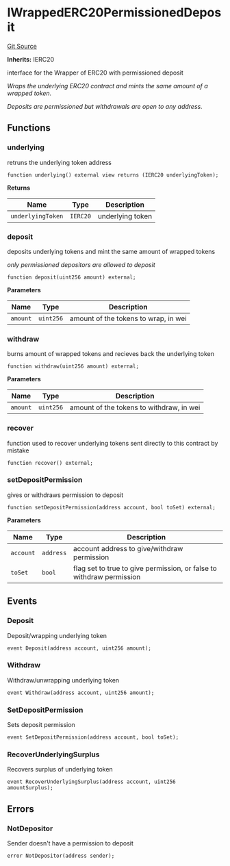 # IWrappedERC20PermissionedDeposit
[Git Source](https://github.com/seamless-protocol/ilm/blob/48784a426e4cb443b1c1c50d60f0a500ac8f6c1a/src/interfaces/IWrappedERC20PermissionedDeposit.sol)

**Inherits:**
IERC20

interface for the Wrapper of ERC20 with permissioned deposit

*Wraps the underlying ERC20 contract and mints the same amount of a wrapped token.*

*Deposits are permissioned but withdrawals are open to any address.*


## Functions
### underlying

retruns the underlying token address


```solidity
function underlying() external view returns (IERC20 underlyingToken);
```
**Returns**

|Name|Type|Description|
|----|----|-----------|
|`underlyingToken`|`IERC20`|underlying token|


### deposit

deposits underlying tokens and mint the same amount of wrapped tokens

*only permissioned depositors are allowed to deposit*


```solidity
function deposit(uint256 amount) external;
```
**Parameters**

|Name|Type|Description|
|----|----|-----------|
|`amount`|`uint256`|amount of the tokens to wrap, in wei|


### withdraw

burns amount of wrapped tokens and recieves back the underlying token


```solidity
function withdraw(uint256 amount) external;
```
**Parameters**

|Name|Type|Description|
|----|----|-----------|
|`amount`|`uint256`|amount of the tokens to withdraw, in wei|


### recover

function used to recover underlying tokens sent directly to this contract by mistake


```solidity
function recover() external;
```

### setDepositPermission

gives or withdraws permission to deposit


```solidity
function setDepositPermission(address account, bool toSet) external;
```
**Parameters**

|Name|Type|Description|
|----|----|-----------|
|`account`|`address`|account address to give/withdraw permission|
|`toSet`|`bool`|flag set to true to give permission, or false to withdraw permission|


## Events
### Deposit
Deposit/wrapping underlying token


```solidity
event Deposit(address account, uint256 amount);
```

### Withdraw
Withdraw/unwrapping underlying token


```solidity
event Withdraw(address account, uint256 amount);
```

### SetDepositPermission
Sets deposit permission


```solidity
event SetDepositPermission(address account, bool toSet);
```

### RecoverUnderlyingSurplus
Recovers surplus of underlying token


```solidity
event RecoverUnderlyingSurplus(address account, uint256 amountSurplus);
```

## Errors
### NotDepositor
Sender doesn't have a permission to deposit


```solidity
error NotDepositor(address sender);
```

